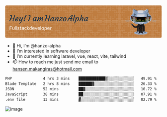 ![Header](./github-header-image.png)

- 👋 Hi, I’m @hanzo-alpha
- 👀 I’m interested in software developer
- 🌱 I’m currently learning laravel, vue, react, vite, tailwind
- 📫 How to reach me just send me email to hansen.makangiras@hotmail.com 

<!---
hanzo-alpha/hanzo-alpha is a ✨ special ✨ repository because its `README.md` (this file) appears on your GitHub profile.
You can click the Preview link to take a look at your changes.
--->

<!--START_SECTION:waka-->

```txt
PHP              4 hrs 3 mins    ████████████▒░░░░░░░░░░░░   49.91 %
Blade Template   2 hrs 8 mins    ██████▓░░░░░░░░░░░░░░░░░░   26.33 %
JSON             52 mins         ██▓░░░░░░░░░░░░░░░░░░░░░░   10.72 %
JavaScript       38 mins         ██░░░░░░░░░░░░░░░░░░░░░░░   07.91 %
.env file        13 mins         ▓░░░░░░░░░░░░░░░░░░░░░░░░   02.79 %
```

<!--END_SECTION:waka-->

![image](https://github.com/hanzo-alpha/hanzo-alpha/assets/111342797/c4bd2977-6123-4017-8652-6e166259b484)

